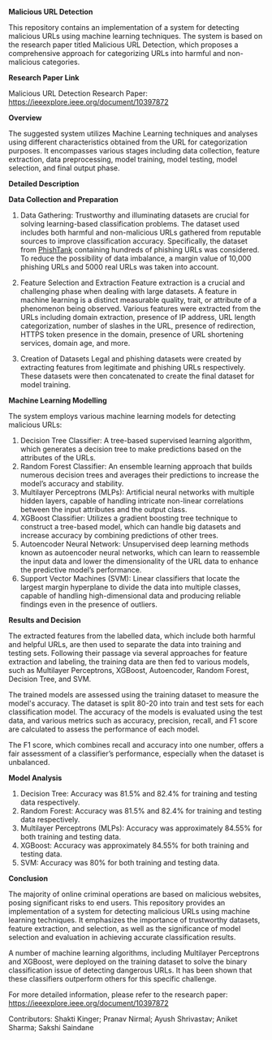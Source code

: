 **Malicious URL Detection**

This repository contains an implementation of a system for detecting malicious URLs using machine learning techniques. The system is based on the research paper titled Malicious URL Detection, which proposes a comprehensive approach for categorizing URLs into harmful and non-malicious categories.


**Research Paper Link**

Malicious URL Detection Research Paper: https://ieeexplore.ieee.org/document/10397872


**Overview**

The suggested system utilizes Machine Learning techniques and analyses using different characteristics obtained from the URL for categorization purposes. It encompasses various stages including data collection, feature extraction, data preprocessing, model training, model testing, model selection, and final output phase.


**Detailed Description**

**Data Collection and Preparation**

1. Data Gathering:
  Trustworthy and illuminating datasets are crucial for solving learning-based classification problems. The dataset used includes both harmful and non-malicious URLs gathered from reputable sources to improve classification accuracy. Specifically, the dataset from [PhishTank](http://data.phishtank.com/data/online-valid.csv) containing hundreds of phishing URLs was considered. To reduce the possibility of data imbalance, a margin value of 10,000 phishing URLs and 5000 real URLs was taken into account.

2. Feature Selection and Extraction
  Feature extraction is a crucial and challenging phase when dealing with large datasets. A feature in machine learning is a distinct measurable quality, trait, or attribute of a phenomenon being observed. Various features were extracted from the URLs including domain extraction, presence of IP address, URL length categorization, number of slashes in the URL, presence of redirection, HTTPS token presence in the domain, presence of URL shortening services, domain age, and more.

3. Creation of Datasets
  Legal and phishing datasets were created by extracting features from legitimate and phishing URLs respectively. These datasets were then concatenated to create the final dataset for model training.

**Machine Learning Modelling**

The system employs various machine learning models for detecting malicious URLs:

1. Decision Tree Classifier: A tree-based supervised learning algorithm, which generates a decision tree to make predictions based on the attributes of the URLs.
2. Random Forest Classifier: An ensemble learning approach that builds numerous decision trees and averages their predictions to increase the model’s accuracy and stability.
3. Multilayer Perceptrons (MLPs): Artificial neural networks with multiple hidden layers, capable of handling intricate non-linear correlations between the input attributes and the output class.
4. XGBoost Classifier: Utilizes a gradient boosting tree technique to construct a tree-based model, which can handle big datasets and increase accuracy by combining predictions of other trees.
5. Autoencoder Neural Network: Unsupervised deep learning methods known as autoencoder neural networks, which can learn to reassemble the input data and lower the dimensionality of the URL data to enhance the predictive model’s performance.
6. Support Vector Machines (SVM): Linear classifiers that locate the largest margin hyperplane to divide the data into multiple classes, capable of handling high-dimensional data and producing reliable findings even in the presence of outliers.

**Results and Decision**

The extracted features from the labelled data, which include both harmful and helpful URLs, are then used to separate the data into training and testing sets. Following their passage via several approaches for feature extraction and labeling, the training data are then fed to various models, such as Multilayer Perceptrons, XGBoost, Autoencoder, Random Forest, Decision Tree, and SVM.

The trained models are assessed using the training dataset to measure the model's accuracy. The dataset is split 80-20 into train and test sets for each classification model. The accuracy of the models is evaluated using the test data, and various metrics such as accuracy, precision, recall, and F1 score are calculated to assess the performance of each model.

The F1 score, which combines recall and accuracy into one number, offers a fair assessment of a classifier’s performance, especially when the dataset is unbalanced.

**Model Analysis**

1. Decision Tree: Accuracy was 81.5% and 82.4% for training and testing data respectively.
2. Random Forest: Accuracy was 81.5% and 82.4% for training and testing data respectively.
3. Multilayer Perceptrons (MLPs): Accuracy was approximately 84.55% for both training and testing data.
4. XGBoost: Accuracy was approximately 84.55% for both training and testing data.
5. SVM: Accuracy was 80% for both training and testing data.
   
**Conclusion**

The majority of online criminal operations are based on malicious websites, posing significant risks to end users. This repository provides an implementation of a system for detecting malicious URLs using machine learning techniques. It emphasizes the importance of trustworthy datasets, feature extraction, and selection, as well as the significance of model selection and evaluation in achieving accurate classification results.

A number of machine learning algorithms, including Multilayer Perceptrons and XGBoost, were deployed on the training dataset to solve the binary classification issue of detecting dangerous URLs. It has been shown that these classifiers outperform others for this specific challenge.

For more detailed information, please refer to the research paper: https://ieeexplore.ieee.org/document/10397872

Contributors:
Shakti Kinger; 
Pranav Nirmal; 
Ayush Shrivastav; 
Aniket Sharma; 
Sakshi Saindane
